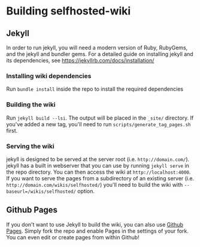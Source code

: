 
# Building selfhosted-wiki

## Jekyll
In order to run jekyll, you will need a modern version of Ruby, RubyGems, and the jekyll and bundler gems. For a detailed guide on installing jekyll and its dependencies, see https://jekyllrb.com/docs/installation/

### Installing wiki dependencies
Run `bundle install` inside the repo to install the required dependencies

### Building the wiki
Run `jekyll build --lsi`. The output will be placed in the `_site/` directory. If you've added a new tag, you'll need to run `scripts/generate_tag_pages.sh` first.

### Serving the wiki
jekyll is designed to be served at the server root (i.e. `http://domain.com/`). jekyll has a built in webserver that you can use by running `jekyll serve` in the repo directory. You can then access the wiki at `http://localhost:4000`. If you want to serve the pages from a subdirectory of an existing server (i.e. `http://domain.com/wikis/selfhosted/`) you'll need to build the wiki with `--baseurl=/wikis/selfhosted/` option.

## Github Pages
If you don't want to use Jekyll to build the wiki, you can also use [Github Pages](https://pages.github.com/). Simply fork the repo and enable Pages in the settings of your fork. You can even edit or create pages from within Github!
